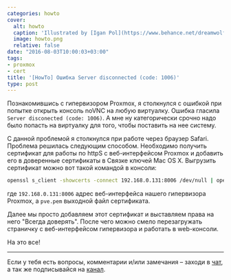 ```yaml
---
categories: howto
cover:
  alt: howto
  caption: 'Illustrated by [Igan Pol](https://www.behance.net/dreamwolf97d61e)'
  image: howto.png
  relative: false
date: "2016-08-03T10:00:03+03:00"
tags:
- proxmox
- cert
title: '[HowTo] Ошибка Server disconnected (code: 1006)'
type: post
---
```


Познакомившись с гипервизором Proxmox, я столкнулся с ошибкой при попытке открыть консоль noVNC на любую виртуалку. Ошибка гласила `Server disconected (code: 1006)`. А мне ну категорически срочно надо было попасть на виртуалку для того, чтобы поставить на нее систему.

С данной проблемой я столкнулся при работе через браузер Safari. Проблема решилась следующим способом. Необходимо получить сертификат для работы по httpS с веб-интерфейсом Proxmox и добавить его в доверенные сертификаты в Связке ключей Mac OS X. Выгрузить сертификат можно вот такой командой в консоли:

```bash
openssl s_client -showcerts -connect 192.168.0.131:8006 /dev/null | openssl x509 -outform PEM > pve.pem
```

где `192.168.0.131:8006` адрес веб-интерфейса нашего гипервизора Proxmox, а `pve.pem` выходной файл сертификата.

Далее мы просто добавляем этот сертификат и выставляем права на него "Всегда доверять". После чего можно смело перезагружать страничку с веб-интерфейсом гипервизора и работать в web-консоли.

На это все!

---
Если у тебя есть вопросы, комментарии и/или замечания – заходи в [чат](https://ttttt.me/jtprogru_chat), а так же подписывайся на [канал](https://ttttt.me/jtprogru_channel).
